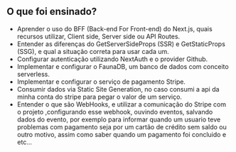 ## O que foi ensinado?

- Aprender o uso do BFF (Back-end For Front-end) do Next.js, quais recursos utilizar, Client side, Server side ou API Routes.
- Entender as diferenças do GetServerSideProps (SSR) e GetStaticProps (SSG), e qual a situação correta para usar cada um.
- Configurar autenticação utilizando NextAuth e o provider Github.
- Implementar e configurar o FaunaDB, um banco de dados com conceito serverless.
- Implementar e configurar o serviço de pagamento Stripe.
- Consumir dados via Static Site Generation, no caso consumi a api da minha conta do stripe para pegar o valor de um serviço.
- Entender o que são WebHooks, e utilizar a comunicação do Stripe com o projeto ,configurando esse webhook, ouvindo eventos, salvando dados do evento, por exemplo para informar quando um usuario teve problemas com pagamento seja por um cartão de crédito sem saldo ou outro motivo, assim como saber quando um pagamento foi concluido e etc...
